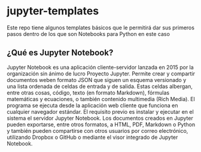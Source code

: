 # jupyter-templates

Este repo tiene algunos templates básicos que le permitirá dar sus primeros pasos dentro de los que son Notebooks para Python en este caso

## ¿Qué es Jupyter Notebook?
Jupyter Notebook es una aplicación cliente-servidor lanzada en 2015 por la organización sin ánimo de lucro Proyecto Jupyter. Permite crear y compartir documentos weben formato JSON que siguen un esquema versionado y una lista ordenada de celdas de entrada y de salida. Estas celdas albergan, entre otras cosas, código, texto (en formato Markdown), fórmulas matemáticas y ecuaciones, o también contenido multimedia (Rich Media). El programa se ejecuta desde la aplicación web cliente que funciona en cualquier navegador estándar. El requisito previo es instalar y ejecutar en el sistema el servidor Jupyter Notebook. Los documentos creados en Jupyter pueden exportarse, entre otros formatos, a HTML, PDF, Markdown o Python y también pueden compartirse con otros usuarios por correo electrónico, utilizando Dropbox o GitHub o mediante el visor integrado de Jupyter Notebook.
